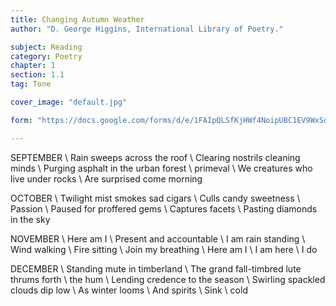 ```yaml
---
title: Changing Autumn Weather
author: "D. George Higgins, International Library of Poetry."

subject: Reading
category: Poetry
chapter: 1
section: 1.1
tag: Tone

cover_image: "default.jpg"

form: "https://docs.google.com/forms/d/e/1FAIpQLSfKjHWf4NoipUBC1EV9WxSddiEkpIt8dIAH-dvWuiLYmpUfvw/viewform"

---
```

SEPTEMBER \\
Rain sweeps across the roof \\
Clearing nostrils cleaning minds \\
Purging asphalt in the urban forest \\
primeval \\
We creatures who live under rocks \\
Are surprised come morning

OCTOBER \\
Twilight mist smokes sad cigars \\
Culls candy sweetness \\
Passion \\
Paused for proffered gems \\
Captures facets \\
Pasting diamonds in the sky

NOVEMBER \\
Here am I \\
Present and accountable \\
I am rain standing \\
Wind walking \\
Fire sitting \\
Join my breathing \\
Here am I \\
I am here \\
I do

DECEMBER \\
Standing mute in timberland \\
The grand fall-timbred lute thrums forth \\
the hum \\
Lending credence to the season \\
Swirling spackled clouds dip low \\
As winter looms \\
And spirits \\
Sink \\
cold
